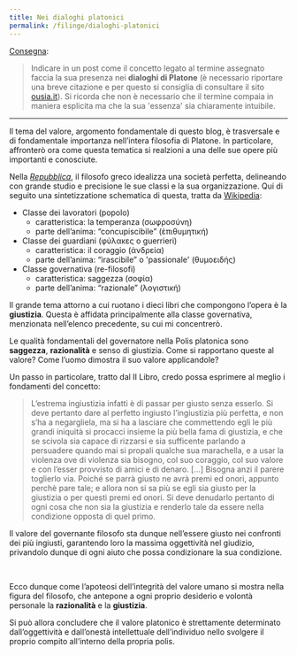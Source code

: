 ```yaml
---
title: Nei dialoghi platonici
permalink: /filinge/dialoghi-platonici
---
```

[Consegna](https://filinge.blogspot.com/2020/04/step-08.html):

> Indicare in un post come il concetto legato al termine assegnato faccia la sua presenza nei **dialoghi di Platone** (è necessario riportare una breve citazione e per questo si consiglia di consultare il sito [ousia.it](http://www.ousia.it/)). Si ricorda che non è necessario che il termine compaia in maniera esplicita ma che la sua 'essenza' sia chiaramente intuibile. 

---

Il tema del valore, argomento fondamentale di questo blog, è trasversale e di fondamentale importanza nell’intera filosofia di Platone. In particolare, affronterò ora come questa tematica si realzioni a una delle sue opere più importanti e conosciute.

Nella <cite>[Repubblica](http://www.treccani.it/enciclopedia/repubblica_%28Dizionario-di-filosofia%29/ 'Repubblica sul dizionario filosofico Treccani')</cite>, il filosofo greco idealizza una società perfetta, delineando con grande studio e precisione le sue classi e la sua organizzazione. Qui di seguito una sintetizzatione schematica di questa, tratta da [Wikipedia](https://it.wikipedia.org/wiki/La_Repubblica_(dialogo)#Lo_sviluppo_della_polis '“La Repubblica” su Wikipedia'):

- Classe dei lavoratori (popolo)
	- caratteristica: la temperanza (σωφροσύνη)
	- parte dell’anima: “concupiscibile” (ἐπιθυμητική)
- Classe dei guardiani (φύλακες o guerrieri)
	- caratteristica: il coraggio (ἀνδρεία)
	- parte dell’anima: “irascibile” o 'passionale' (θυμοειδής)
- Classe governativa (re-filosofi)
	- caratteristica: saggezza (σοφία)
	- parte dell’anima: “razionale” (λογιστική)

Il grande tema attorno a cui ruotano i dieci libri che compongono l’opera è la  **giustizia**. Questa è affidata principalmente alla classe governativa, menzionata nell’elenco precedente, su cui mi concentrerò.

Le qualità fondamentali del governatore nella Polis platonica sono **saggezza**, **razionalità** e senso di giustizia. Come si rapportano queste al valore? Come l’uomo dimostra il suo valore applicandole?

Un passo in particolare, tratto dal II Libro, credo possa esprimere al meglio i fondamenti del concetto:

> L’estrema ingiustizia infatti è di passar per giusto senza esserlo. Si deve pertanto dare al perfetto ingiusto l’ingiustizia più perfetta, e non s’ha a negargliela, ma si ha a lasciare che commettendo egli le più grandi iniquità si procacci insieme la più bella fama di giustizia, e che se scivola sia capace di rizzarsi e sia sufficente parlando a persuadere quando mai si propali qualche sua marachella, e a usar la violenza ove di violenza sia bisogno, col suo coraggio, col suo valore e con l’esser provvisto di amici e di denaro. […] Bisogna anzi il parere toglierlo via. Poiché se parrà giusto ne avrà premi ed onori, appunto perchè pare tale; e allora non si sa più se egli sia giusto per la giustizia o per questi premi ed onori. Si deve denudarlo pertanto di ogni cosa che non sia la giustizia e renderlo tale da essere nella condizione opposta di quel primo.

Il valore del governante filosofo sta dunque nell’essere giusto nei confronti dei più ingiusti, garantendo loro la massima oggettività nel giudizio, privandolo dunque di ogni aiuto che possa condizionare la sua condizione.

<br>

Ecco dunque come l’apoteosi dell’integrità del valore umano si mostra nella figura del filosofo, che antepone a ogni proprio desiderio e volontà personale la **razionalità** e la **giustizia**.

Si può allora concludere che il valore platonico è strettamente determinato dall’oggettività e dall’onestà intellettuale dell’individuo nello svolgere il proprio compito all’interno della propria polis.

